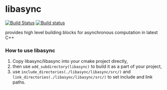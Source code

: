 # libasync

[![Build Status](https://travis-ci.org/wjp-release/libasync.svg?branch=master)](https://travis-ci.org/wjp-release/libasync)
[![Build status](https://ci.appveyor.com/api/projects/status/wy1bgkp4lo5ryt8n/branch/master?svg=true)](https://ci.appveyor.com/project/wjpjw/libasync/branch/master)

provides high level building blocks for asynchronous computation in latest C++


### How to use libasync

1) Copy libasync/libasync into your cmake project directly,
2) then use `add_subdirectory(libasync)` to build it as a part of your project,
3) use `include_directories(./libasync/libasync/src/)` and `link_directories(./libasync/libasync/src/)` to set include and link paths.

### 
